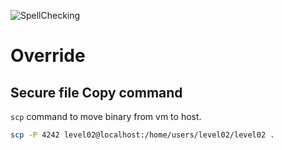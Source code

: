![SpellChecking](https://github.com/christie26/override/actions/workflows/spellcheck.yml/badge.svg)

# Override

## Secure file Copy command
`scp` command to move binary from vm to host.
```bash
scp -P 4242 level02@localhost:/home/users/level02/level02 .
```
